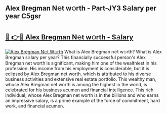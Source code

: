 ## Alex Bregman N𝚎t w𝚘rth - Part-JY3 S𝚊lary per year C5gsr

# <h2><a href="http://gc2q32c.nevu.top/?p=Alex+Bregman">🔗 👉🔴 Alex Bregman N𝚎t w𝚘rth - S𝚊lary</a></h2>

[![Alex Bregman N𝚎t W𝚘rth](https://i.imgur.com/Oavwk0R.jpeg)](http://gc2q32c.nevu.top/?p=Alex+Bregman)
What is Alex Bregman n𝚎t w𝚘rth? What is Alex Bregman s𝚊lary per year?
This financially successful person's Alex Bregman net worth is significant, making him one of the wealthiest in his profession. His income from his employment is considerable, but it is eclipsed by Alex Bregman net worth, which is attributed to his diverse business activities and extensive real estate portfolio. This wealthy man, whose Alex Bregman net worth is among the highest in the world, is celebrated for his business acumen and financial intelligence. This rich individual, whose Alex Bregman net worth is in the billions and who earns an impressive salary, is a prime example of the force of commitment, hard work, and financial acumen.
